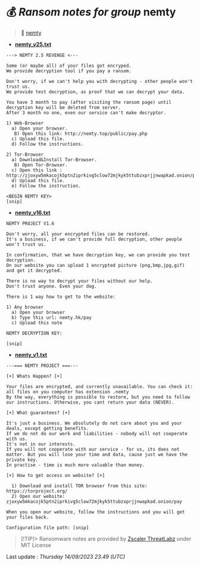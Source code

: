 # 💰 _Ransom notes for group_ nemty
> 🔗 [nemty](group/nemty)
* **[nemty_v25.txt](https://ransomware.live/ransomware_notes/nemty/nemty_v25.txt)**

```
---> NEMTY 2.5 REVENGE <---
 
Some (or maybe all) of your files got encryped.
We provide decryption tool if you pay a ransom.
 
Don't worry, if we can't help you with decrypting - other people won't trust us.
We provide test decryption, as proof that we can decrypt your data.
 
You have 3 month to pay (after visiting the ransom page) until decryption key will be deleted from server.
After 3 month no one, even our service can't make decryptor.
 
1) Web-Browser
  a) Open your browser.
   B) Open this link: http://nemty.top/public/pay.php
  c) Upload this file.
  d) Follow the instructions.
 
2) Tor-Browser
  a) Download&Install Tor-Browser.
   B) Open Tor-Browser.
  c) Open this link : http://zjoxyw5mkacojk5ptn2iprkivg5clow72mjkyk5ttubzxprjjnwapkad.onion/public/pay.php
  d) Upload this file.
  e) Follow the instruction.
 
<BEGIN NEMTY KEY>
[snip]

```
* **[nemty_v16.txt](https://ransomware.live/ransomware_notes/nemty/nemty_v16.txt)**

```
NEMTY PROJECT V1.6

Don't worry, all your encrypted files can be restored.
It's a business, if we can't provide full decryption, other people won't trust us.

In confirmation, that we have decryption key, we can provide you test decryption.
On our website you can upload 1 encrypted picture (png,bmp,jpg,gif) and get it decrypted.

There is no way to decrypt your files without our help.
Don't trust anyone. Even your dog.

There is 1 way how to get to the website:

1) Any browser
  a) Open your browser
  b) Type this url: nemty.hk/pay
  c) Upload this note

NEMTY DECRYPTION KEY:

[snip]

```
* **[nemty_v1.txt](https://ransomware.live/ransomware_notes/nemty/nemty_v1.txt)**

```
---=== NEMTY PROJECT ===---

[+] Whats Happen? [+]

Your files are encrypted, and currently unavailable. You can check it: all files on you computer has extension .nemty
By the way, everything is possible to restore, but you need to follow our instructions. Otherwise, you cant return your data (NEVER).

[+] What guarantees? [+]

It's just a business. We absolutely do not care about you and your deals, except getting benefits.
If we do not do our work and liabilities - nobody will not cooperate with us.
It's not in our interests.
If you will not cooperate with our service - for us, its does not matter. But you will lose your time and data, cause just we have the private key.
In practise - time is much more valuable than money.

[+] How to get access on website? [+]

  1) Download and install TOR browser from this site: https://torproject.org/
  2) Open our website: zjoxyw5mkacojk5ptn2iprkivg5clow72mjkyk5ttubzxprjjnwapkad.onion/pay

When you open our website, follow the instructions and you will get your files back.

Configuration file path: [snip]

```


> [!TIP]> Ransomware notes are provided by [Zscaler ThreatLabz](https://github.com/threatlabz/ransomware_notes) under MIT License
> 




Last update : _Thursday 14/09/2023 23.49 (UTC)_

